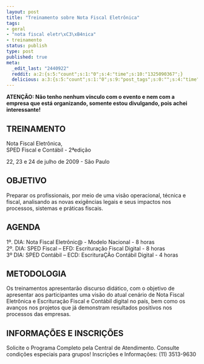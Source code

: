 ```yaml
---
layout: post
title: "Treinamento sobre Nota Fiscal Eletrônica"
tags:
- geral
- "nota fiscal eletr\xC3\xB4nica"
- treinamento
status: publish
type: post
published: true
meta:
  _edit_last: "2440922"
  reddit: a:2:{s:5:"count";s:1:"0";s:4:"time";s:10:"1325090367";}
  delicious: a:3:{s:5:"count";s:1:"0";s:9:"post_tags";s:0:"";s:4:"time";s:10:"1294327217";}
---
```

**ATENÇÃO: Não tenho nenhum vínculo com o evento e nem com a empresa que está organizando, somente estou divulgando, pois achei interessante!**

## TREINAMENTO

Nota Fiscal Eletrônica,<br/>
SPED Fiscal e Contábil - 2ªedição

22, 23 e 24 de julho de 2009 - São Paulo

## OBJETIVO

Preparar os profissionais, por meio de uma visão operacional, técnica e fiscal, analisando as novas exigências legais e seus impactos nos processos, sistemas e práticas fiscais.

## AGENDA

1º. DIA: Nota Fiscal Eletrônic@ - Modelo Nacional - 8 horas<br/>
2º. DIA: SPED Fiscal – EFD: Escrituração Fiscal Digital - 8 horas<br/>
3º DIA: SPED Contábil – ECD: EscrituraÇÃo Contábil Digital - 4 horas

## METODOLOGIA

Os treinamentos apresentarão discurso didático, com o objetivo de apresentar aos participantes uma visão do atual cenário de Nota Fiscal Eletrônica e Escrituração Fiscal e Contábil digital no país, bem como os avanços nos projetos que já demonstram resultados positivos nos processos das empresas.

## INFORMAÇÕES E INSCRIÇÕES

Solicite o Programa Completo pela Central de Atendimento. Consulte condições especiais para grupos! Inscrições e Informações: (11) 3513-9630
